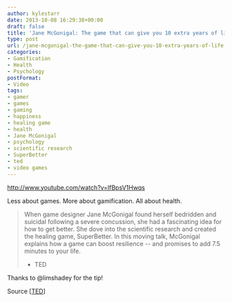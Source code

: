 ```yaml
---
author: kylestarr
date: 2013-10-08 16:29:38+00:00
draft: false
title: 'Jane McGonigal: The game that can give you 10 extra years of life | TED'
type: post
url: /jane-mcgonigal-the-game-that-can-give-you-10-extra-years-of-life-ted/
categories:
- Gamification
- Health
- Psychology
postFormat:
- Video
tags:
- gamer
- games
- gaming
- happiness
- healing game
- health
- Jane McGonigal
- psychology
- scientific research
- SuperBetter
- ted
- video games
---
```


http://www.youtube.com/watch?v=lfBpsV1Hwqs

Less about games. More about gamification. All about health.


<blockquote>When game designer Jane McGonigal found herself bedridden and suicidal following a severe concussion, she had a fascinating idea for how to get better. She dove into the scientific research and created the healing game, SuperBetter. In this moving talk, McGonigal explains how a game can boost resilience -- and promises to add 7.5 minutes to your life.

- TED</blockquote>


Thanks to @limshadey for the tip!

Source [[TED](http://www.ted.com/talks/jane_mcgonigal_the_game_that_can_give_you_10_extra_years_of_life.html)]
